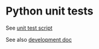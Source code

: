 # Python unit tests

See [unit test script](../script/unittests.sh)

See also [development doc](../docs/development.md)
